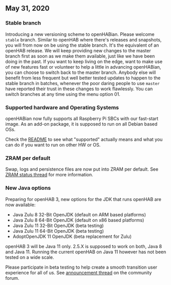 ## May 31, 2020
### Stable branch
Introducing a new versioning scheme to openHABian. Please welcome `stable` branch.
Similar to openHAB where there's releases and snapshots, you will from now on be using the stable branch. It's the equivalent of an openHAB release.
We will keep providing new changes to the master branch first as soon as we make them available, just like we have been doing in the past. If you want to keep living on the edge, want to make use of new features fast or volunteer to help a little in advancing openHABian, you can choose to switch back to the master branch.
Anybody else will benefit from less frequent but well better tested updates to happen to the stable branch in batches, whenever the poor daring people to use `master` have reported their trust in these changes to work flawlessly.
You can switch branches at any time using the menu option 01.

### Supported hardware and Operating Systems
openHABian now fully supports all Raspberry Pi SBCs with our fast-start image. As an add-on package, it is supposed to run on all Debian based OSs.

Check the [README](#README.md) to see what "supported" actually means and what you can do if you want to run on other HW or OS.

### ZRAM per default
Swap, logs and persistence files are now put into ZRAM per default.
See [ZRAM status thread](https://community.openhab.org/t/zram-status/80996) for more information.

### New Java options
Preparing for openHAB 3, new options for the JDK that runs openHAB are now available:

 - Java Zulu 8 32-Bit OpenJDK (default on ARM based platforms)
 - Java Zulu 8 64-Bit OpenJDK (default on x86 based platforms)
 - Java Zulu 11 32-Bit OpenJDK (beta testing)
 - Java Zulu 11 64-Bit OpenJDK (beta testing)
 - AdoptOpenJDK 11 OpenJDK (beta replacement for Zulu)

openHAB 3 will be Java 11 only.  2.5.X is supposed to work on both, Java 8 and Java 11.
Running the current openHAB on Java 11 however has not been tested on a wide scale.

Please participate in beta testing to help create a smooth transition user experience for all of us.
See [announcement thread](https://community.openhab.org/t/java-testdrive/99827) on the community forum.